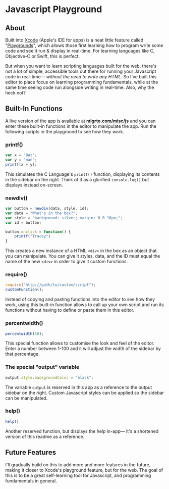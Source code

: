 # Javascript Playground

## About

Built into [Xcode](https://developer.apple.com/xcode/) (Apple's IDE for apps) is a neat little feature called "[Playgrounds](https://developer.apple.com/swift/blog/?id=24)", which allows those first learning how to program write some code and see it run & display in real-time. For learning languages like C, Objective-C or Swift, this is perfect.

But when you want to learn scripting languages built for the web, there's not a lot of simple, accessible tools out there for running your Javascript code in real-time— *without the need to write any HTML*. So I've built this editor to place focus on learning programming fundamentals, while at the same time seeing code run alongside writing in real-time. Also, why the heck not?

## Built-In Functions

A live version of the app is available at [**mlgrto.com/misc/js**](http://mlgrto.com/misc/js) and you can enter these built-in functions in the editor to manipulate the app. Run the following scripts in the playground to see how they work.

### printf()

```js
var x = "Bat";
var y = "man";
printf(x + y);
```
	
This simulates the C Language's ``printf()`` function, displaying its contents in the sidebar on the right. Think of it as a glorified ``console.log()`` but displays instead on-screen.

### newdiv()

```js
var button = newdiv(data, style, id);
var data = "What's in the box?";
var style = "background: silver; margin: 0 0 10px;";
var id = button;

button.onclick = function() {
	printf("Tracey")
}
```

	
This creates a new instance of a HTML ``<div>`` in the box as an object that you can manipulate. You can give it styles, data, and the ID must equal the name of the new ``<div>`` in order to give it custom functions.

### require()

```js
require("http://path/to/custom/script");
customFunction();
```
	
Instead of copying and pasting functions into the editor to see how they work, using this built-in function allows to call up your own script and run its functions without having to define or paste them in this editor.

### percentwidth()

```js
percentwidth(50);
```
	
This special function allows to customise the look and feel of the editor. Enter a number between 1-100 and it will adjust the width of the sidebar by that percentage.

### The special "output" variable

```js
output.style.backgroundColor = "black";
```
 	
The variable ``output`` is reserved in this app as a reference to the output sidebar on the right. Custom Javascript styles can be applied so the sidebar can be manipulated.

### help()

```js
help()
```
	
Another reserved function, but displays the help in-app— it's a shortened version of this readme as a reference.

## Future Features

I'll gradually build on this to add more and more features in the future, making it closer to Xcode's playground feature, but for the web. The goal of this is to be a great self-learning tool for Javascript, and programming fundamentals in general.
	


